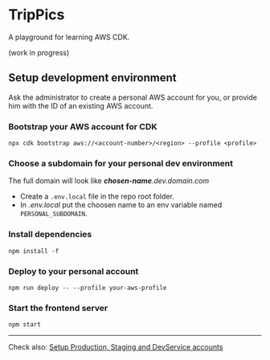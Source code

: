 # TripPics

A playground for learning AWS CDK.

(work in progress)

## Setup development environment

Ask the administrator to create a personal AWS account for you, or provide him with the ID of an existing AWS account.

### Bootstrap your AWS account for CDK

`npx cdk bootstrap aws://<account-number>/<region> --profile <profile>`

### Choose a subdomain for your personal dev environment

The full domain will look like *__chosen-name__.dev.domain.com*

* Create a `.env.local` file in the repo root folder.
* In *.env.local* put the choosen name to an env variable named `PERSONAL_SUBDOMAIN`.

### Install dependencies

`npm install -f`

### Deploy to your personal account

`npm run deploy -- --profile your-aws-profile`

### Start the frontend server

`npm start`

----

Check also: [Setup Production, Staging and DevService accounts](README-setup-envs.md)

